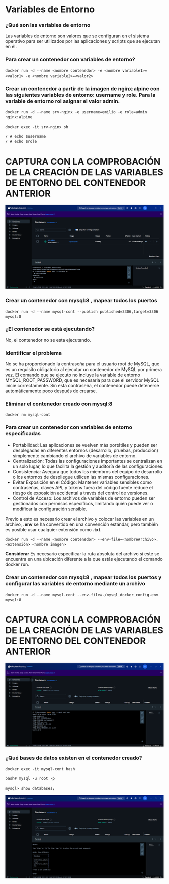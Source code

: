 # Variables de Entorno
### ¿Qué son las variables de entorno
Las variables de entorno son valores que se configuran en el sistema operativo para ser utilizados por las aplicaciones y scripts que se ejecutan en él.

### Para crear un contenedor con variables de entorno?

```
docker run -d --name <nombre contenedor> -e <nombre variable1>=<valor1> -e <nombre variable2>=<valor2>
```

### Crear un contenedor a partir de la imagen de nginx:alpine con las siguientes variables de entorno: username y role. Para la variable de entorno rol asignar el valor admin.

```
docker run -d --name srv-nginx -e username=emilio -e role=admin nginx:alpine

docker exec -it srv-nginx sh
```
```
/ # echo $username
/ # echo $role
```

# CAPTURA CON LA COMPROBACIÓN DE LA CREACIÓN DE LAS VARIABLES DE ENTORNO DEL CONTENEDOR ANTERIOR

![Imagen2.1](https://github.com/sebasG101/2024B-ISWD633-practica2/blob/main/img/2.1%20variablesE.png?raw=true)

### Crear un contenedor con mysql:8 , mapear todos los puertos
```
docker run -d --name mysql-cont --publish published=3306,target=3306 mysql:8
```

### ¿El contenedor se está ejecutando?
No, el contenedor no se esta ejecutando.

### Identificar el problema
No se ha proporcionado la contraseña para el usuario root de MySQL, que es un requisito obligatorio al ejecutar un contenedor de MySQL por primera vez. El comando que se ejecuto no incluye la variable de entorno MYSQL_ROOT_PASSWORD, que es necesaria para que el servidor MySQL inicie correctamente. Sin esta contraseña, el contenedor puede detenerse automáticamente poco después de crearse.

### Eliminar el contenedor creado con mysql:8 
```
docker rm mysql-cont

```

### Para crear un contenedor con variables de entorno especificadas
- Portabilidad: Las aplicaciones se vuelven más portátiles y pueden ser desplegadas en diferentes entornos (desarrollo, pruebas, producción) simplemente cambiando el archivo de variables de entorno.
- Centralización: Todas las configuraciones importantes se centralizan en un solo lugar, lo que facilita la gestión y auditoría de las configuraciones.
- Consistencia: Asegura que todos los miembros del equipo de desarrollo o los entornos de despliegue utilicen las mismas configuraciones.
- Evitar Exposición en el Código: Mantener variables sensibles como contraseñas, claves API, y tokens fuera del código fuente reduce el riesgo de exposición accidental a través del control de versiones.
- Control de Acceso: Los archivos de variables de entorno pueden ser gestionados con permisos específicos, limitando quién puede ver o modificar la configuración sensible.

Previo a esto es necesario crear el archivo y colocar las variables en un archivo, **.env** se ha convertido en una convención estándar, pero también es posible usar cualquier extensión como **.txt**.
```
docker run -d --name <nombre contenedor> --env-file=<nombreArchivo>.<extensión> <nombre imagen>
```
**Considerar**
Es necesario especificar la ruta absoluta del archivo si este se encuentra en una ubicación diferente a la que estás ejecutando el comando docker run.

### Crear un contenedor con mysql:8 , mapear todos los puertos y configurar las variables de entorno mediante un archivo
```
docker run -d --name mysql-cont --env-file=./mysql_docker_config.env mysql:8
```

# CAPTURA CON LA COMPROBACIÓN DE LA CREACIÓN DE LAS VARIABLES DE ENTORNO DEL CONTENEDOR ANTERIOR 

![Imagen2.2](https://github.com/sebasG101/2024B-ISWD633-practica2/blob/main/img/2.2Variablesmysql.png?raw=true)

### ¿Qué bases de datos existen en el contenedor creado?
```
docker exec -it mysql-cont bash
```
```
bash# mysql -u root -p

mysql> show databases;
```
![Imagen2.3](https://github.com/sebasG101/2024B-ISWD633-practica2/blob/main/img/2.3BD.png?raw=true)
